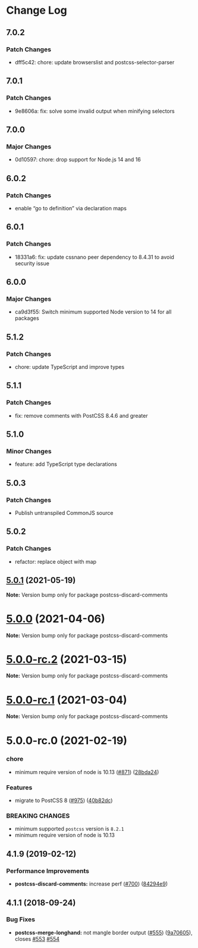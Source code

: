 # Change Log

## 7.0.2

### Patch Changes

- dff5c42: chore: update browserslist and postcss-selector-parser

## 7.0.1

### Patch Changes

- 9e8606a: fix: solve some invalid output when minifying selectors

## 7.0.0

### Major Changes

- 0d10597: chore: drop support for Node.js 14 and 16

## 6.0.2

### Patch Changes

- enable “go to definition” via declaration maps

## 6.0.1

### Patch Changes

- 18331a6: fix: update cssnano peer dependency to 8.4.31 to avoid security issue

## 6.0.0

### Major Changes

- ca9d3f55: Switch minimum supported Node version to 14 for all packages

## 5.1.2

### Patch Changes

- chore: update TypeScript and improve types

## 5.1.1

### Patch Changes

- fix: remove comments with PostCSS 8.4.6 and greater

## 5.1.0

### Minor Changes

- feature: add TypeScript type declarations

## 5.0.3

### Patch Changes

- Publish untranspiled CommonJS source

## 5.0.2

### Patch Changes

- refactor: replace object with map

## [5.0.1](https://github.com/cssnano/cssnano/compare/postcss-discard-comments@5.0.0...postcss-discard-comments@5.0.1) (2021-05-19)

**Note:** Version bump only for package postcss-discard-comments

# [5.0.0](https://github.com/cssnano/cssnano/compare/postcss-discard-comments@5.0.0-rc.2...postcss-discard-comments@5.0.0) (2021-04-06)

**Note:** Version bump only for package postcss-discard-comments

# [5.0.0-rc.2](https://github.com/cssnano/cssnano/compare/postcss-discard-comments@5.0.0-rc.1...postcss-discard-comments@5.0.0-rc.2) (2021-03-15)

**Note:** Version bump only for package postcss-discard-comments

# [5.0.0-rc.1](https://github.com/cssnano/cssnano/compare/postcss-discard-comments@5.0.0-rc.0...postcss-discard-comments@5.0.0-rc.1) (2021-03-04)

**Note:** Version bump only for package postcss-discard-comments

# 5.0.0-rc.0 (2021-02-19)

### chore

- minimum require version of node is 10.13 ([#871](https://github.com/cssnano/cssnano/issues/871)) ([28bda24](https://github.com/cssnano/cssnano/commit/28bda243e32ce3ba89b3c358a5f78727b3732f11))

### Features

- migrate to PostCSS 8 ([#975](https://github.com/cssnano/cssnano/issues/975)) ([40b82dc](https://github.com/cssnano/cssnano/commit/40b82dca7f53ac02cd4fe62846dec79b898ccb49))

### BREAKING CHANGES

- minimum supported `postcss` version is `8.2.1`
- minimum require version of node is 10.13

## 4.1.9 (2019-02-12)

### Performance Improvements

- **postcss-discard-comments:** increase perf ([#700](https://github.com/cssnano/cssnano/issues/700)) ([84294e9](https://github.com/cssnano/cssnano/commit/84294e97da82bd2fb5cf9299f0a9dc4441c8d70c))

## 4.1.1 (2018-09-24)

### Bug Fixes

- **postcss-merge-longhand:** not mangle border output ([#555](https://github.com/cssnano/cssnano/issues/555)) ([9a70605](https://github.com/cssnano/cssnano/commit/9a706050b621e7795a9bf74eb7110b5c81804ffe)), closes [#553](https://github.com/cssnano/cssnano/issues/553) [#554](https://github.com/cssnano/cssnano/issues/554)
